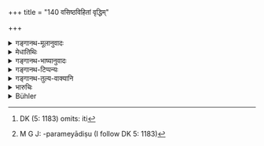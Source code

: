 +++
title = "140 वसिष्ठविहितां वृद्धिम्"

+++

<details><summary>गङ्गानथ-मूलानुवादः</summary>

The money-lender shall stipulate an interest sanctioned by Vasiṣṭha, for increasing the capital. He shall take monthly the eightieth part of a hundred.—(140)
</details>

<details><summary>मेधातिथिः</summary>

**अशीतीति** विधेयनिर्देशः । **वसिष्ठविहिताम्** इत्यादिर् अर्थवादः । वसिष्ठो भववान् त्रिकालज्ञो लोभादिदोषरहित इति[^१८१] तां **वृद्धिं** गृहीतवान्, अत एषा प्रशस्ता । धनं तया वृद्धिम् उपैति, न च लोभदोषो ऽस्ति । **सृजेत्** प्रयुञ्जीत । यदा धनं तदाधर्मणस्य तां वृद्धिं धनप्रयोगकाले निर्दिशेत् । सर्वद्रव्येषु वस्त्रधान्यहिरण्यादिष्व् एतद् एव वृद्धिपरिमाणम् । संख्येयपरिमेयादिषु[^१८२] "रसस्याष्टगुणा वृद्धिः" (च्ड़्। य्ध् २.४०) इत्यादिषु द्वैगुण्यापवाद इति वक्ष्यामः ॥ ८.१४० ॥


[^१८२]:
     M G J: -parameyādiṣu (I follow DK 5: 1183)


[^१८१]:
     DK (5: 1183) omits: iti
</details>

<details><summary>गङ्गानथ-भाष्यानुवादः</summary>

‘*He shall take, etc*.’ (the second half of the verse) represents the injunction; and what is said regarding its being ‘*sanctioned by*
*Vasiṣṭha*’ is merely commendatory;—the sense being that ‘Vasiṣṭha, the
revered sage, cognisant of all that happens at the three points of time and devoid of greed, accepted interest, hence it is commendable.’ ‘By its means one’s capital increases, and yet there is no impropriety in it on the ground of its being indicative of greed.

‘*Stipulate*,’—Employ; at the time that he is advancing money to the debtor, he should clearly stipulate the rate of interest.

In the case of all things that can be counted or measured,—such as clothes, grains, gold and so forth- the rate of interest is to be as here laid down. In the case of liquor, however, the rate of interest has been declared to be eight times of the principal,—and this is an exception to the limit that the total amount of the debt shall not exceed the double of the principal, as we shall explain later on.—(140)
</details>

<details><summary>गङ्गानथ-टिप्पन्यः</summary>

This rule, here attributed to Vasiṣṭha, actually occurs in Vasiṣṭha-Dharmaśāstra, 2.51.

“According to Kullūka, (on 142), Nārāyaṇa, Rāghavānanda and Nandana, this rule refers to a debt secured by a pledge, find the correctness of this view is proved by the parallel passage of Yājñavalkya (2.37).”—Buhler.

This verse is quoted in *Vivādaratnākara*, p. 7, which explains ‘*māsāt*’ as ‘after the lapse of one month,’ and adds that this refers to debt that is secured by a pledge that can be enjoyed (by the creditor).

*Smṛtitattva* (p. 349) quotes the second half and adds that ‘of 100
*kārṣāpaṇas*’, the ‘eightieth part’ would be 20 *paṇas*.

It is quoted in *Prāyaścittaviveka* (p. 420), which explains ‘*aśītibhāgam*’ as 20 *paṇas*;—in *Smṛtisāroddhāra* (p. 325);—and in
*Vīramitrodaya* (Vyavahāra, 91b), which says that this refers to cases
of mortgage, and the meaning is that when 100 rupees have been advanced, the creditor should charge 1¼ rupee after the lapse of one month.
</details>

<details><summary>गङ्गानथ-तुल्य-वाक्यानि</summary>

**(verses 8.140-142)  
**

*Gautama* (12.29-30).—‘The legal interest for money lent is five *māṣas*
a month for twenty *kārṣāpaṇas*. Some declare that this rate should not he paid longer than one year.’

*Vaśiṣṭha* (2.48).—‘They quote the following—2, 3, 4 or 5, in the
hundred, he may take as interest per month, according to the order of the castes.’

*Vaśiṣṭha* (2.51).—‘The interest for a money-lender declared by Vaśiṣṭha
is five *māṣas* for twenty *Kāṛṣāpanas*, per month.’

*Yājñavalkya* (2.37).—‘In the case of loans with pledges, the interest
per month shall be the eightieth part; in those without pledges, it shall be 2, 3, 4 or 5 per cent, respectively for the Brāhmaṇa, the Kṣatriya, the Vaiśya and the Śūdra.’

*Nārada* (1.99-101).—‘Let a money-lender take, in addition to the
principal, the interest fixed by Vaśiṣṭha, *viz*., an eightieth part of a hundred every month. 2, 3, or 5 (in the hundred) is the legitimate rate of interest; let him take as much in the shape of interest, every month, in the direct order of the four castes. Or let him take 2 in the 100, remembering the practice of the virtuous.

*Bṛhaspati* (11.3).—‘An eightieth part of the principal accrues as
interest on it every month; and it is doubled by such interest within six years and eight months.’

*Artha-Śāstra* (p. 61).—‘The legal interest, per month, on every 100
Paṇas, is 1¼ Paṇas; it is 5 Paṇas in business transactions; 10 Paṇas for people trading in forests; and 20 Paṇas for those trading on the seas.’

*Viṣṇu* (6.1-5).—‘A creditor shall receive his principal back from his
debtor exactly as he had lent it to him. As regards interest, he shall take, in the direct order of the castes, 2, 3, 4 or 5 percent., per month, if no pledge has been given; or the debtor of any caste may pay as much as has been promised by him. After the lapse of one year, let them pay interest according to the afore-mentioned rule, even though it may not have been agreed upon. By the use of the pledge, interest becomes forfeited.’
</details>

<details><summary>भारुचिः</summary>

अशीतभागः प्रथमः कल्पः प्रयुक्तस्यार्थस्य वृद्धिः ॥ ८.१३९ ॥
</details>

<details><summary>Bühler</summary>

140	A money-lender may stipulate as an increase of his capital, for the interest, allowed by Vasishtha, and take monthly the eightieth part of a hundred.
</details>

